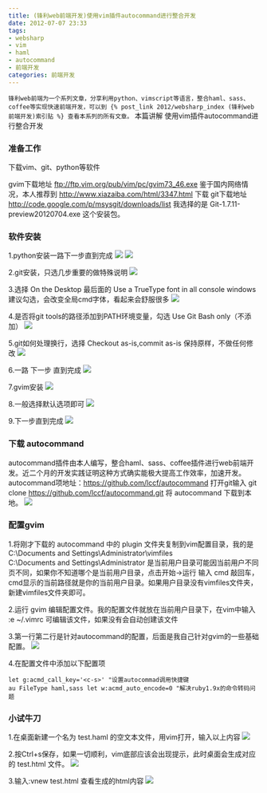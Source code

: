 ```yaml
---
title: (锋利web前端开发)使用vim插件autocommand进行整合开发
date: 2012-07-07 23:33
tags:
- websharp
- vim
- haml
- autocommand
- 前端开发
categories: 前端开发
---
```


`锋利web前端为一个系列文章，分享利用python、vimscript等语言，整合haml、sass、coffee等实现快速前端开发，可以到 {% post_link 2012/websharp_index (锋利web前端开发)索引贴 %} 查看本系列的所有文章。`
本篇讲解 使用vim插件autocommand进行整合开发

### 准备工作
下载vim、git、python等软件

gvim下载地址 ftp://ftp.vim.org/pub/vim/pc/gvim73_46.exe 鉴于国内网络情况，本人推荐到 http://www.xiazaiba.com/html/3347.html 下载
git下载地址 http://code.google.com/p/msysgit/downloads/list 我选择的是 Git-1.7.11-preview20120704.exe 这个安装包。

### 软件安装
1.python安装一路下一步直到完成
![](/img/201207/2012-06-24_204042.png)
![](/img/201207/2012-06-24_204133.png)

2.git安装，只选几步重要的做特殊说明
![](/img/201207/2012-06-24_203300.png)

3.选择 On the Desktop 最后面的 Use a TrueType font in all console windows 建议勾选，会改变全局cmd字体，看起来会舒服很多
![](/img/201207/2012-06-24_203434.png)

4.是否将git tools的路径添加到PATH环境变量，勾选 Use Git Bash only（不添加）
![](/img/201207/2012-06-24_203855.png)

5.git如何处理换行，选择 Checkout as-is,commit as-is 保持原样，不做任何修改
![](/img/201207/2012-06-24_203905.png)

6.一路 下一步 直到完成
![](/img/201207/2012-06-24_204025.png)

7.gvim安装
![](/img/201207/2012-06-24_204158.png)

8.一般选择默认选项即可
![](/img/201207/2012-06-24_204245.png)

9.下一步直到完成
![](/img/201207/2012-06-24_204308.png)

### 下载 autocommand
autocommand插件由本人编写，整合haml、sass、coffee插件进行web前端开发。近二个月的开发实践证明这种方式确实能极大提高工作效率，加速开发。
autocommand项地址：https://github.com/lccf/autocommand
打开git输入 git clone https://github.com/lccf/autocommand.git 将 autocommand 下载到本地。
![](/img/201207/2012-06-24_204445.png)

### 配置gvim
1.将刚才下载的 autocommand 中的 plugin 文件夹复制到vim配置目录，我的是 C:\Documents and Settings\Administrator\vimfiles\
C:\Documents and Settings\Administrator 是当前用户目录可能因当前用户不同页不同，如果你不知道哪个是当前用户目录，点击开始->运行 输入 cmd 敲回车，cmd显示的当前路径就是你的当前用户目录。如果用户目录没有vimfiles文件夹，新建vimfiles文件夹即可。

2.运行 gvim 编辑配置文件。我的配置文件就放在当前用户目录下，在vim中输入 :e ~/.vimrc 可编辑该文件，如果没有会自动创建该文件

3.第一行第二行是针对autocommand的配置，后面是我自己针对gvim的一些基础配置。
![](/img/201207/2012-06-24_212914.png)

4.在配置文件中添加以下配置项
```vim
let g:acmd_call_key='<c-s>' "设置autocommad调用快捷键
au FileType haml,sass let w:acmd_auto_encode=0 "解决ruby1.9x的命令转码问题
```

### 小试牛刀
1.在桌面新建一个名为 test.haml 的空文本文件，用vim打开，输入以上内容
![](/img/201207/2012-06-24_212951.png)

2.按Ctrl+s保存，如果一切顺利，vim底部应该会出现提示，此时桌面会生成对应的 test.html 文件。
![](/img/201207/2012-06-24_213101.png)

3.输入:vnew test.html 查看生成的html内容
![](/img/201207/2012-06-24_213134.png)
